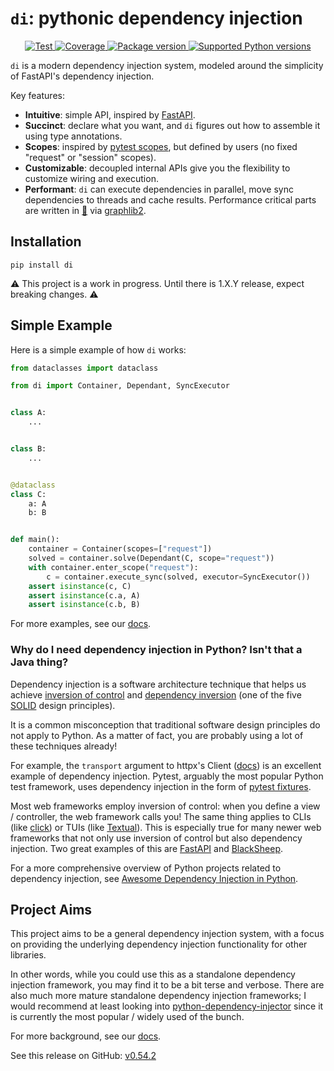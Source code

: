 # `di`: pythonic dependency injection

<p align="center">
<a href="https://github.com/adriangb/di/actions?query=workflow%3ACI%2FCD+event%3Apush+branch%3Amain" target="_blank">
    <img src="https://github.com/adriangb/di/actions/workflows/workflow.yaml/badge.svg?event=push&branch=main" alt="Test">
</a>
<a href="https://codecov.io/gh/adriangb/di" target="_blank">
    <img src="https://img.shields.io/codecov/c/github/adriangb/di?color=%2334D058" alt="Coverage">
</a>
<a href="https://pypi.org/project/di" target="_blank">
    <img src="https://img.shields.io/pypi/v/di?color=%2334D058&label=pypi%20package" alt="Package version">
</a>
<a href="https://pypi.org/project/di" target="_blank">
    <img src="https://img.shields.io/pypi/pyversions/di.svg?color=%2334D058" alt="Supported Python versions">
</a>
</p>

`di` is a modern dependency injection system, modeled around the simplicity of FastAPI's dependency injection.

Key features:

- **Intuitive**: simple API, inspired by [FastAPI].
- **Succinct**: declare what you want, and `di` figures out how to assemble it using type annotations.
- **Scopes**: inspired by [pytest scopes], but defined by users (no fixed "request" or "session" scopes).
- **Customizable**: decoupled internal APIs give you the flexibility to customize wiring and execution.
- **Performant**: `di` can execute dependencies in parallel, move sync dependencies to threads and cache results. Performance critical parts are written in [🦀] via [graphlib2].

## Installation

```shell
pip install di
```

⚠️ This project is a work in progress. Until there is 1.X.Y release, expect breaking changes. ⚠️

## Simple Example

Here is a simple example of how `di` works:

```python
from dataclasses import dataclass

from di import Container, Dependant, SyncExecutor


class A:
    ...


class B:
    ...


@dataclass
class C:
    a: A
    b: B


def main():
    container = Container(scopes=["request"])
    solved = container.solve(Dependant(C, scope="request"))
    with container.enter_scope("request"):
        c = container.execute_sync(solved, executor=SyncExecutor())
    assert isinstance(c, C)
    assert isinstance(c.a, A)
    assert isinstance(c.b, B)
```

For more examples, see our [docs].

### Why do I need dependency injection in Python? Isn't that a Java thing?

Dependency injection is a software architecture technique that helps us achieve [inversion of control] and [dependency inversion] (one of the five [SOLID] design principles).

It is a common misconception that traditional software design principles do not apply to Python.
As a matter of fact, you are probably using a lot of these techniques already!

For example, the `transport` argument to httpx's Client ([docs](https://www.python-httpx.org/advanced/#custom-transports)) is an excellent example of dependency injection. Pytest, arguably the most popular Python test framework, uses dependency injection in the form of [pytest fixtures].

Most web frameworks employ inversion of control: when you define a view / controller, the web framework calls you! The same thing applies to CLIs (like [click]) or TUIs (like [Textual]). This is especially true for many newer web frameworks that not only use inversion of control but also dependency injection. Two great examples of this are [FastAPI] and [BlackSheep].

For a more comprehensive overview of Python projects related to dependency injection, see [Awesome Dependency Injection in Python].

## Project Aims

This project aims to be a general dependency injection system, with a focus on providing the underlying dependency injection functionality for other libraries.

In other words, while you could use this as a standalone dependency injection framework, you may find it to be a bit terse and verbose. There are also much more mature standalone dependency injection frameworks; I would recommend at least looking into [python-dependency-injector] since it is currently the most popular / widely used of the bunch.

For more background, see our [docs].

[🦀]: https://www.rust-lang.org
[graphlib2]: https://github.com/adriangb/graphlib2
[docs]: https://www.adriangb.com/di/
[binds]: binds.md
[dependency inversion]: https://en.wikipedia.org/wiki/Dependency_inversion_principle
[SOLID]: https://en.wikipedia.org/wiki/SOLID
[inversion of control]: https://en.wikipedia.org/wiki/Inversion_of_control
[click]: https://click.palletsprojects.com/en/8.0.x/
[Textual]: https://github.com/willmcgugan/textual
[FastAPI]: https://fastapi.tiangolo.com/tutorial/dependencies/
[BlackSheep]: https://www.neoteroi.dev/blacksheep/dependency-injection/
[Awesome Dependency Injection in Python]: https://github.com/sfermigier/awesome-dependency-injection-in-python
[python-dependency-injector]: https://github.com/ets-labs/python-dependency-injector
[pytest scopes]: https://docs.pytest.org/en/6.2.x/fixture.html#scope-sharing-fixtures-across-classes-modules-packages-or-session
[pytest fixtures]: https://docs.pytest.org/en/6.2.x/fixture.html

See this release on GitHub: [v0.54.2](https://github.com/adriangb/di/releases/tag/0.54.2)
